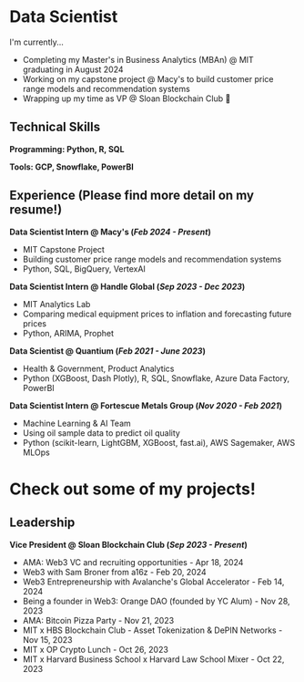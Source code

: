 # Data Scientist

I'm currently...

- Completing my Master's in Business Analytics (MBAn) @ MIT graduating in August 2024
- Working on my capstone project @ Macy's to build customer price range models and recommendation systems
- Wrapping up my time as VP @ Sloan Blockchain Club 🥲

## Technical Skills

**Programming: Python, R, SQL**

**Tools: GCP, Snowflake, PowerBI**

## Experience (Please find more detail on my resume!)

**Data Scientist Intern @ Macy's (_Feb 2024 - Present_)**
- MIT Capstone Project
- Building customer price range models and recommendation systems
- Python, SQL, BigQuery, VertexAI

**Data Scientist Intern @ Handle Global (_Sep 2023 - Dec 2023_)**
- MIT Analytics Lab
- Comparing medical equipment prices to inflation and forecasting future prices
- Python, ARIMA, Prophet

**Data Scientist @ Quantium (_Feb 2021 - June 2023_)**
- Health & Government, Product Analytics
- Python (XGBoost, Dash Plotly), R, SQL, Snowflake, Azure Data Factory, PowerBI

**Data Scientist Intern @ Fortescue Metals Group (_Nov 2020 - Feb 2021_)**
- Machine Learning & AI Team
- Using oil sample data to predict oil quality
- Python (scikit-learn, LightGBM, XGBoost, fast.ai), AWS Sagemaker, AWS MLOps

# Check out some of my projects!

## Leadership

**Vice President @ Sloan Blockchain Club (_Sep 2023 - Present_)**
- AMA: Web3 VC and recruiting opportunities - Apr 18, 2024
- Web3 with Sam Broner from a16z - Feb 20, 2024
- Web3 Entrepreneurship with Avalanche's Global Accelerator - Feb 14, 2024
- Being a founder in Web3: Orange DAO (founded by YC Alum) - Nov 28, 2023
- AMA: Bitcoin Pizza Party - Nov 21, 2023
- MIT x HBS Blockchain Club - Asset Tokenization & DePIN Networks - Nov 15, 2023
- MIT x OP Crypto Lunch - Oct 26, 2023
- MIT x Harvard Business School x Harvard Law School Mixer - Oct 22, 2023




